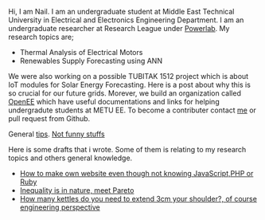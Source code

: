 Hi, I am Nail.
I am an undergraduate student at Middle East Technical University in Electrical and Electronics Engineering Department.
I am an undergraduate researcher at Research League under [Powerlab](http://power.eee.metu.edu.tr/). My research topics are;
* Thermal Analysis of Electrical Motors
* Renewables Supply Forecasting using ANN

We were also working on a possible TUBITAK 1512 project which is about IoT modules for Solar Energy Forecasting. Here is a post about why this is so crucial for our future grids.
Morever, we build an organization called [OpenEE](openeee.github.io) which have useful documentations and links for helping undergradute students at METU EE. To become a contributer contact [me](nailtosun@metu.edu.tr) or pull request from Github.

General [tips](posts/tips.md).
[Not funny stuffs](posts/notfunny.md)

Here is some drafts that i wrote. Some of them is relating to my research topics and others general knowledge.

* [How to make own website even though not knowing JavaScript,PHP or Ruby](posts/building-websites.md)
* [Inequality is in nature, meet Pareto]()
* [How many kettles do you need to extend 3cm your shoulder?, of course engineering perspective]()
